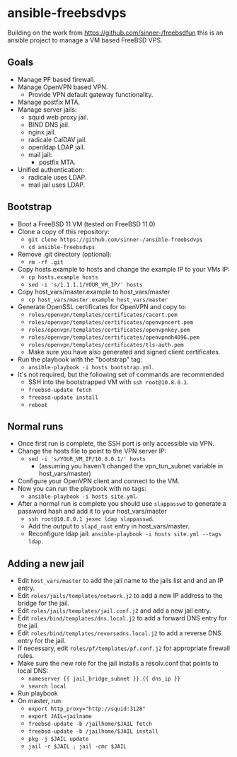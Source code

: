 # ansible-freebsdvps
Building on the work from https://github.com/sinner-/freebsdfun this is an ansible project to manage a VM based FreeBSD VPS.

## Goals
* Manage PF based firewall.
* Manage OpenVPN based VPN.
  * Provide VPN default gateway functionality.
* Manage postfix MTA.
* Manage server jails:
  * squid web proxy jail.
  * BIND DNS jail.
  * nginx jail.
  * radicale CalDAV jail.
  * openldap LDAP jail.
  * mail jail:
    * postfix MTA.
* Unified authentication:
  * radicale uses LDAP.
  * mail jail uses LDAP.

## Bootstrap
* Boot a FreeBSD 11 VM (tested on FreeBSD 11.0)
* Clone a copy of this repository:
  * `git clone https://github.com/sinner-/ansible-freebsdvps`
  * `cd ansible-freebsdvps`
* Remove .git directory (optional):
  * `rm -rf .git`
* Copy hosts.example to hosts and change the example IP to your VMs IP:
  * `cp hosts.example hosts`
  * `sed -i 's/1.1.1.1/YOUR_VM_IP/' hosts`
* Copy host_vars/master.example to host_vars/master
  * `cp host_vars/master.example host_vars/master`
* Generate OpenSSL certificates for OpenVPN and copy to:
  * `roles/openvpn/templates/certificates/cacert.pem`
  * `roles/openvpn/templates/certificates/openvpncert.pem`
  * `roles/openvpn/templates/certificates/openvpnkey.pem`
  * `roles/openvpn/templates/certificates/openvpndh4096.pem`
  * `roles/openvpn/templates/certificates/tls-auth.pem`
  * Make sure you have also generated and signed client certificates.
* Run the playbook with the "bootstrap" tag:
  * `ansible-playbook -i hosts bootstrap.yml`.
* It's not required, but the following set of commands are recommended
  * SSH into the bootstrapped VM with `ssh root@10.8.0.1`.
  * `freebsd-update fetch`
  * `freebsd-update install`
  * `reboot`

## Normal runs
* Once first run is complete, the SSH port is only accessible via VPN.
* Change the hosts file to point to the VPN server IP:
  * `sed -i 's/YOUR_VM_IP/10.8.0.1/' hosts`
    * (assuming you haven't changed the vpn_tun_subnet variable in host_vars/master)
* Configure your OpenVPN client and connect to the VM.
* Now you can run the playbook with no tags:
  * `ansible-playbook -i hosts site.yml`.
* After a normal run is complete you should use `slappasswd` to generate a password hash and add it to your host_vars/master
  * `ssh root@10.8.0.1 jexec ldap slappasswd`.
  * Add the output to `slapd_root` entry in host_vars/master.
  * Reconfigure ldap jail: `ansible-playbook -i hosts site.yml --tags ldap`.

## Adding a new jail
* Edit `host_vars/master` to add the jail name to the jails list and and an IP entry.
* Edit `roles/jails/templates/network.j2` to add a new IP address to the bridge for the jail.
* Edit `roles/jails/templates/jail.conf.j2` and add a new jail entry.
* Edit `roles/bind/templates/dns.local.j2` to add a forward DNS entry for the jail.
* Edit `roles/bind/templates/reversedns.local.j2` to add a reverse DNS entry for the jail.
* If necessary, edit `roles/pf/templates/pf.conf.j2` for appropriate firewall rules.
* Make sure the new role for the jail installs a resolv.conf that points to local DNS:
  * `nameserver {{ jail_bridge_subnet }}.{{ dns_ip }}`
  * `search local`
* Run playbook
* On master, run:
  * `export http_proxy="http://squid:3128"`
  * `export JAIL=jailname`
  * `freebsd-update -b /jailhome/$JAIL fetch`
  * `freebsd-update -b /jailhome/$JAIL install`
  * `pkg -j $JAIL update`
  * `jail -r $JAIL ; jail -cmr $JAIL`
